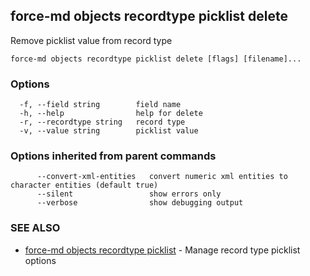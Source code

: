 ## force-md objects recordtype picklist delete

Remove picklist value from record type

```
force-md objects recordtype picklist delete [flags] [filename]...
```

### Options

```
  -f, --field string        field name
  -h, --help                help for delete
  -r, --recordtype string   record type
  -v, --value string        picklist value
```

### Options inherited from parent commands

```
      --convert-xml-entities   convert numeric xml entities to character entities (default true)
      --silent                 show errors only
      --verbose                show debugging output
```

### SEE ALSO

* [force-md objects recordtype picklist](force-md_objects_recordtype_picklist.md)	 - Manage record type picklist options

